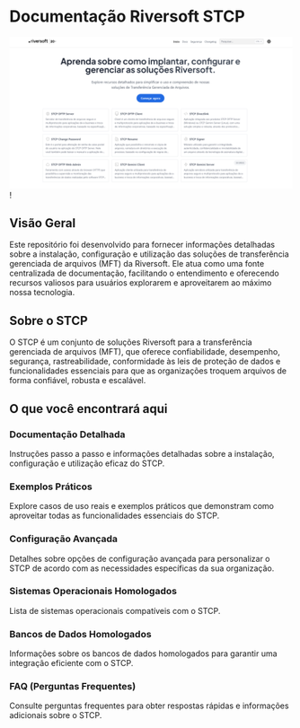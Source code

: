 # Documentação Riversoft STCP

![](static/images/home.png)!

## Visão Geral

Este repositório foi desenvolvido para fornecer informações detalhadas sobre a instalação, configuração e utilização das soluções de transferência gerenciada de arquivos (MFT) da Riversoft. Ele atua como uma fonte centralizada de documentação, facilitando o entendimento e oferecendo recursos valiosos para usuários explorarem e aproveitarem ao máximo nossa tecnologia.

## Sobre o STCP

O STCP é um conjunto de soluções Riversoft para a transferência gerenciada de arquivos (MFT), que oferece confiabilidade, desempenho, segurança, rastreabilidade, conformidade às leis de proteção de dados e funcionalidades essenciais para que as organizações troquem arquivos de forma confiável, robusta e escalável.

## O que você encontrará aqui

### Documentação Detalhada
Instruções passo a passo e informações detalhadas sobre a instalação, configuração e utilização eficaz do STCP.

### Exemplos Práticos
Explore casos de uso reais e exemplos práticos que demonstram como aproveitar todas as funcionalidades essenciais do STCP.

### Configuração Avançada
Detalhes sobre opções de configuração avançada para personalizar o STCP de acordo com as necessidades específicas da sua organização.

### Sistemas Operacionais Homologados
Lista de sistemas operacionais compatíveis com o STCP.

### Bancos de Dados Homologados
Informações sobre os bancos de dados homologados para garantir uma integração eficiente com o STCP.

### FAQ (Perguntas Frequentes)
Consulte perguntas frequentes para obter respostas rápidas e informações adicionais sobre o STCP.



